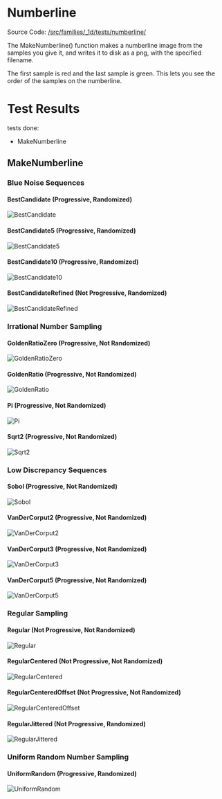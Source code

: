 # Numberline
Source Code: [/src/families/_1d/tests/numberline/](../../../../src/families/_1d/tests/numberline/)

The MakeNumberline() function makes a numberline image from the samples you give it, and writes it to disk as a png, with the specified filename.

The first sample is red and the last sample is green. This lets you see the order of the samples on the numberline.
# Test Results
 tests done:
* MakeNumberline
## MakeNumberline
### Blue Noise Sequences
#### BestCandidate (Progressive, Randomized)
![BestCandidate](../../../_1d/samples/blue_noise/MakeNumberline_BestCandidate.png)  
#### BestCandidate5 (Progressive, Randomized)
![BestCandidate5](../../../_1d/samples/blue_noise/MakeNumberline_BestCandidate5.png)  
#### BestCandidate10 (Progressive, Randomized)
![BestCandidate10](../../../_1d/samples/blue_noise/MakeNumberline_BestCandidate10.png)  
#### BestCandidateRefined (Not Progressive, Randomized)
![BestCandidateRefined](../../../_1d/samples/blue_noise/MakeNumberline_BestCandidateRefined.png)  
### Irrational Number Sampling
#### GoldenRatioZero (Progressive, Not Randomized)
![GoldenRatioZero](../../../_1d/samples/irrational_numbers/MakeNumberline_GoldenRatioZero.png)  
#### GoldenRatio (Progressive, Not Randomized)
![GoldenRatio](../../../_1d/samples/irrational_numbers/MakeNumberline_GoldenRatio.png)  
#### Pi (Progressive, Not Randomized)
![Pi](../../../_1d/samples/irrational_numbers/MakeNumberline_Pi.png)  
#### Sqrt2 (Progressive, Not Randomized)
![Sqrt2](../../../_1d/samples/irrational_numbers/MakeNumberline_Sqrt2.png)  
### Low Discrepancy Sequences
#### Sobol (Progressive, Not Randomized)
![Sobol](../../../_1d/samples/lds/MakeNumberline_Sobol.png)  
#### VanDerCorput2 (Progressive, Not Randomized)
![VanDerCorput2](../../../_1d/samples/lds/MakeNumberline_VanDerCorput2.png)  
#### VanDerCorput3 (Progressive, Not Randomized)
![VanDerCorput3](../../../_1d/samples/lds/MakeNumberline_VanDerCorput3.png)  
#### VanDerCorput5 (Progressive, Not Randomized)
![VanDerCorput5](../../../_1d/samples/lds/MakeNumberline_VanDerCorput5.png)  
### Regular Sampling
#### Regular (Not Progressive, Not Randomized)
![Regular](../../../_1d/samples/regular/MakeNumberline_Regular.png)  
#### RegularCentered (Not Progressive, Not Randomized)
![RegularCentered](../../../_1d/samples/regular/MakeNumberline_RegularCentered.png)  
#### RegularCenteredOffset (Not Progressive, Not Randomized)
![RegularCenteredOffset](../../../_1d/samples/regular/MakeNumberline_RegularCenteredOffset.png)  
#### RegularJittered (Not Progressive, Randomized)
![RegularJittered](../../../_1d/samples/regular/MakeNumberline_RegularJittered.png)  
### Uniform Random Number Sampling
#### UniformRandom (Progressive, Randomized)
![UniformRandom](../../../_1d/samples/uniform_random/MakeNumberline_UniformRandom.png)  
